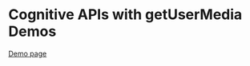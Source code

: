 # Cognitive APIs with getUserMedia Demos

[Demo page](https://sakkuru.github.io/cognitiveAPI-Demos/)
